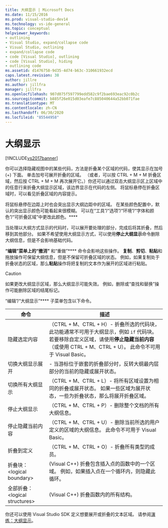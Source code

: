 ```yaml
---
title: 大纲显示 | Microsoft Docs
ms.date: 11/15/2016
ms.prod: visual-studio-dev14
ms.technology: vs-ide-general
ms.topic: conceptual
helpviewer_keywords:
- outlining
- Visual Studio, expand/collapse code
- Visual Studio, outlining
- expand/collapse code
- code [Visual Studio], outlining
- code [Visual Studio], hiding
- outlining code
ms.assetid: d1476758-9d35-4d74-b63c-310661932ecd
caps.latest.revision: 38
author: jillre
ms.author: jillfra
manager: jillfra
ms.openlocfilehash: 907d075f597799edd582c9f2bae693eac92c0b2c
ms.sourcegitcommit: b885f26e015d03eafe7c885040644a52bb071fae
ms.translationtype: MT
ms.contentlocale: zh-CN
ms.lasthandoff: 06/30/2020
ms.locfileid: "85544958"
---
```

# <a name="outlining"></a>大纲显示
[!INCLUDE[vs2017banner](../includes/vs2017banner.md)]

你可以选择隐藏视图中的某些代码，方法是折叠某个区域的代码，使其显示在加号 (+) 下面。 单击加号可展开折叠的区域。 （或者，可以按 CTRL + M + M 折叠区域，然后按 CTRL + M + M 再次展开它。）你还可以通过双击大纲显示区上区域中的任意行来折叠大纲显示区域，该边界显示在代码的左侧。 将鼠标悬停在折叠区域时，可以看见折叠区域的内容提示。

 将鼠标悬停在边距上时也会突出显示大纲边距中的区域。 在某些颜色配置中，默认的突出显示颜色可能看起来很模糊。 可以在“工具”/“选项”/“环境”/“字体和颜色”/“可折叠区域”中更改此颜色。****

 当处理以大纲方式显示的代码时，可以展开要处理的部分，完成后将其折叠，然后移到其他部分。 如果不希望使用大纲显示方式，可以使用**停止大纲显示**命令删除大纲信息，但是不会影响基础代码。

 ****“编辑”菜单上的“撤消”**** 和“重做”**** 命令会影响这些操作。 **复制**、**剪切**、**粘贴**和拖放操作可保留大纲信息，但是不保留可折叠区域的状态。 例如，如果复制处于折叠状态的区域，那么**粘贴**操作将把复制的文本作为展开的区域进行粘贴。

> [!CAUTION]
> 如果更改大纲显示区域，那么大纲显示可能失效。 例如，删除或“查找和替换”操作可能删除区域的结尾标记。

 “编辑”/“大纲显示”**** 子菜单包含以下命令。

|命令|描述|
|-|-|
|隐藏选定内容|（CTRL + M、CTRL + H）- 折叠所选的代码块，此功能通常不可用于大纲显示，例如 `if` 代码块。 若要移除自定义区域，请使用**停止隐藏当前内容**（或使用 CTRL + M、CTRL + U）。 此命令不可用于 Visual Basic。|
|切换大纲显示展开|- 当游标位于嵌套的折叠部分时，反转大纲最内层部分的当前的隐藏或展开状态。|
|切换所有大纲显示|（CTRL + M、CTRL + L）- 将所有区域设置为相同的折叠或展开状态。 如果一些区域为展开状态，一些为折叠状态，那么将展开折叠区域。|
|停止大纲显示|（CTRL + M、CTRL + P）- 删除整个文档的所有大纲信息。|
|停止隐藏当前内容|（CTRL + M、CTRL + U）- 删除当前所选的用户定义的区域的大纲信息。 此命令不可用于 Visual Basic。|
|折叠到定义|（CTRL + M、CTRL + O）- 折叠所有类型的成员。|
|折叠块：\<logical boundary>|(Visual C++) 折叠包含插入点的函数中的一个区域。 例如，如果插入点在一个循环内，则隐藏此循环。|
|全部折叠：\<logical structures>|(Visual C++) 折叠函数内的所有结构。|

 你还可以使用 Visual Studio SDK 定义想要展开或折叠的文本区域。 请参阅[演练：大纲显示](../extensibility/walkthrough-outlining.md)。
